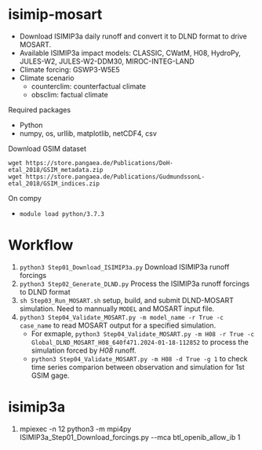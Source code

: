 # isimip-mosart
* Download ISIMIP3a daily runoff and convert it to DLND format to drive MOSART.
* Available ISIMIP3a impact models: CLASSIC, CWatM, H08, HydroPy, JULES-W2, JULES-W2-DDM30, MIROC-INTEG-LAND
* Climate forcing: GSWP3-W5E5
* Climate scenario
  * counterclim: counterfactual climate
  * obsclim: factual climate

Required packages
* Python
* numpy, os, urllib, matplotlib, netCDF4, csv

Download GSIM dataset
```
wget https://store.pangaea.de/Publications/DoH-etal_2018/GSIM_metadata.zip
wget https://store.pangaea.de/Publications/GudmundssonL-etal_2018/GSIM_indices.zip
```

On compy
* ``module load python/3.7.3``

# Workflow
1. ```python3 Step01_Download_ISIMIP3a.py``` Download ISIMIP3a runoff forcings
2. ```python3 Step02_Generate_DLND.py``` Process the ISIMIP3a runoff forcings to DLND format
3. ```sh Step03_Run_MOSART.sh``` setup, build, and submit DLND-MOSART simulation. Need to mannually ``MODEL`` and MOSART input file.
4. ```python3 Step04_Validate_MOSART.py -m model_name -r True -c case_name``` to read MOSART output for a specified simulation. 
    * For exmaple, ```python3 Step04_Validate_MOSART.py -m H08 -r True -c Global_DLND_MOSART_H08_640f471.2024-01-18-112852``` to process the simulation forced by *H08* runoff.
    * ```python3 Step04_Validate_MOSART.py -m H08 -d True -g 1``` to check time series comparion between observation and simulation for 1st GSIM gage.

# isimip3a
1. mpiexec -n 12 python3 -m mpi4py ISIMIP3a_Step01_Download_forcings.py --mca btl_openib_allow_ib 1